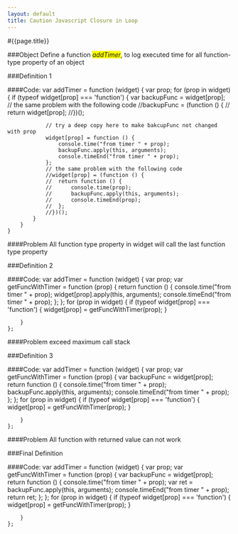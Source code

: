 ```yaml
---
layout: default
title: Caution Javascript Closure in Loop
---
```


#{{page.title}}

###Object
Define a function <span style="background-color:yellow;">_addTimer_</span>, to log executed time for all function-type property of an object

###Definition 1

####Code:
	var addTimer = function (widget) {
		var prop;
		for (prop in widget) {
			if (typeof widget[prop] === 'function') {
				var backupFunc = widget[prop];
				// the same problem with the following code
				//backupFunc = (function () {
				//	return widget[prop];
				//})();
				
				// try a deep copy here to make bakcupFunc not changed with prop
				widget[prop] = function () {
					console.time("from timer " + prop);
					backupFunc.apply(this, arguments);
					console.timeEnd("from timer " + prop);
				};
				// the same problem with the following code
				//widget[prop] = (function () {
				//	return function () {
				//		console.time(prop);
				//		backupFunc.apply(this, arguments);
				//		console.timeEnd(prop);
				//	};
				//})();
			}
		}
	}
	
####Problem
All function type property in widget will call the last function type property

###Definition 2

####Code:
    var addTimer = function (widget) {
        var prop;
        var getFuncWithTimer = function (prop) {
            return function () {
                console.time("from timer " + prop);
                widget[prop].apply(this, arguments);
                console.timeEnd("from timer " + prop);
            };
        };
        for (prop in widget) {
            if (typeof widget[prop] === 'function') {
                widget[prop] = getFuncWithTimer(prop);
            }

        }
    };
    
####Problem
exceed maximum call stack

###Definition 3

####Code:
    var addTimer = function (widget) {
        var prop;
        var getFuncWithTimer = function (prop) {
			var backupFunc = widget[prop];
            return function () {
                console.time("from timer " + prop);
                backupFunc.apply(this, arguments);
                console.timeEnd("from timer " + prop);
            };
        };
        for (prop in widget) {
            if (typeof widget[prop] === 'function') {
                widget[prop] = getFuncWithTimer(prop);
            }

        }
    };
    
####Problem
All function with returned value can not work

###Final Definition

####Code:
    var addTimer = function (widget) {
        var prop;
        var getFuncWithTimer = function (prop) {
			var backupFunc = widget[prop];
            return function () {
                console.time("from timer " + prop);
                var ret = backupFunc.apply(this, arguments);
                console.timeEnd("from timer " + prop);
				return ret;
            };
        };
        for (prop in widget) {
            if (typeof widget[prop] === 'function') {
                widget[prop] = getFuncWithTimer(prop);
            }

        }
    };